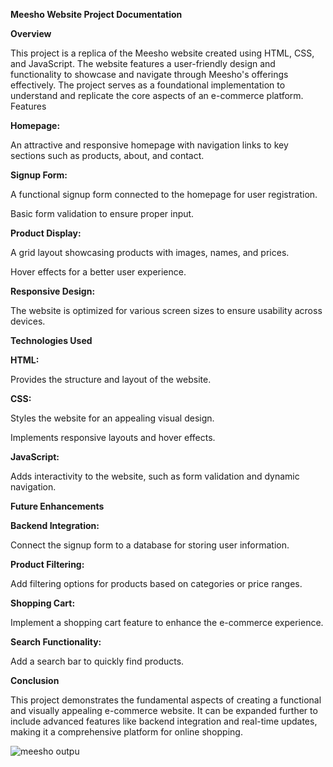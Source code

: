 **Meesho Website Project Documentation**

**Overview**

This project is a replica of the Meesho website created using HTML, CSS, and JavaScript. The website features a user-friendly design and functionality to showcase and navigate through Meesho's offerings effectively. The project serves as a foundational implementation to understand and replicate the core aspects of an e-commerce platform.
Features

**Homepage:**

An attractive and responsive homepage with navigation links to key sections such as products, about, and contact.

**Signup Form:**

A functional signup form connected to the homepage for user registration.

Basic form validation to ensure proper input.

**Product Display:**

A grid layout showcasing products with images, names, and prices.

Hover effects for a better user experience.

**Responsive Design:**

The website is optimized for various screen sizes to ensure usability across devices.

**Technologies Used**

**HTML:**

Provides the structure and layout of the website.

**CSS:**

Styles the website for an appealing visual design.

Implements responsive layouts and hover effects.

**JavaScript:**

Adds interactivity to the website, such as form validation and dynamic navigation.

**Future Enhancements**

**Backend Integration:**

Connect the signup form to a database for storing user information.

**Product Filtering:**

Add filtering options for products based on categories or price ranges.

**Shopping Cart:**

Implement a shopping cart feature to enhance the e-commerce experience.

**Search Functionality:**

Add a search bar to quickly find products.

**Conclusion**

This project demonstrates the fundamental aspects of creating a functional and visually appealing e-commerce website. It can be expanded further to include advanced features like backend integration and real-time updates, making it a comprehensive platform for online shopping.

![meesho outpu](https://github.com/user-attachments/assets/c0252186-cc3f-4b75-a811-34bd8a8598fb)


